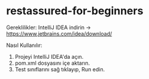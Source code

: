 # restassured-for-beginners

Gereklilikler:
IntelliJ IDEA indirin -> https://www.jetbrains.com/idea/download/

Nasıl Kullanılır:
1. Projeyi IntelliJ IDEA'da açın.
2. pom.xml dosyasını içe aktarın.
3. Test sınıflarını sağ tıklayıp, Run edin.
